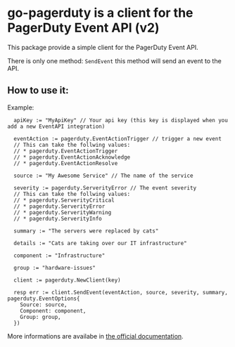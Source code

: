 # go-pagerduty is a client for the PagerDuty Event API (v2)

This package provide a simple client for the PagerDuty Event API.

There is only one method: `SendEvent` this method will send an event to the API.

## How to use it:

Example:

```golang
  apiKey := "MyApiKey" // Your api key (this key is displayed when you add a new EventAPI integration)

  eventAction := pagerduty.EventActionTrigger // trigger a new event
  // This can take the follwing values:
  // * pagerduty.EventActionTrigger
  // * pagerduty.EventActionAcknowledge
  // * pagerduty.EventActionResolve

  source := "My Awesome Service" // The name of the service

  severity := pagerduty.ServerityError // The event severity
  // This can take the follwing values:
  // * pagerduty.ServerityCritical
  // * pagerduty.ServerityError
  // * pagerduty.ServerityWarning
  // * pagerduty.ServerityInfo

  summary := "The servers were replaced by cats"

  details := "Cats are taking over our IT infrastructure"

  component := "Infrastructure"

  group := "hardware-issues"

  client := pagerduty.NewClient(key)

  resp err := client.SendEvent(eventAction, source, severity, summary, pagerduty.EventOptions{
    Source: source,
    Component: component,
    Group: group,
  })
```

More informations are availabe in [the official documentation](https://v2.developer.pagerduty.com/docs/send-an-event-events-api-v2).
